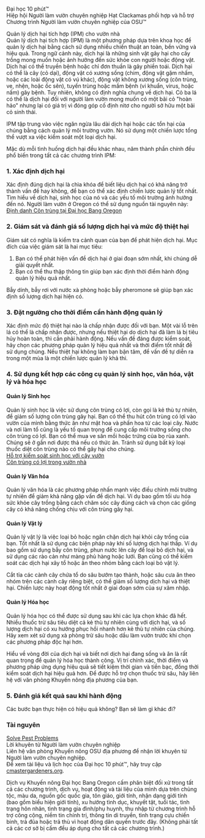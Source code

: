 Đại học 10 phút™  
Hiệp hội Người làm vườn chuyên nghiệp Hạt Clackamas phối hợp và hỗ trợ Chương trình Người làm vườn chuyên nghiệp của OSU™  

Quản lý dịch hại tích hợp (IPM) cho vườn nhà  
Quản lý dịch hại tích hợp (IPM) là một phương pháp dựa trên khoa học để quản lý dịch hại bằng cách sử dụng nhiều chiến thuật an toàn, bền vững và hiệu quả. Trong ngữ cảnh này, dịch hại là những sinh vật gây hại cho cây trồng mong muốn hoặc ảnh hưởng đến sức khỏe con người hoặc động vật. Dịch hại có thể truyền bệnh hoặc chỉ đơn thuần là gây phiền toái. Dịch hại có thể là cây (cỏ dại), động vật có xương sống (chim, động vật gặm nhấm, hoặc các loài động vật có vú khác), động vật không xương sống (côn trùng, ve, nhện, hoặc ốc sên), tuyến trùng hoặc mầm bệnh (vi khuẩn, virus, hoặc nấm) gây bệnh. Tuy nhiên, không có định nghĩa chung về dịch hại. Cỏ ba lá có thể là dịch hại đối với người làm vườn mong muốn có một bãi cỏ "hoàn hảo" nhưng lại có giá trị vì đóng góp cố định nitơ cho người sở hữu một bãi cỏ sinh thái.  

IPM tập trung vào việc ngăn ngừa lâu dài dịch hại hoặc các tổn hại của chúng bằng cách quản lý môi trường vườn. Nó sử dụng một chiến lược tổng thể vượt xa việc kiểm soát một loại dịch hại.  

Mặc dù mỗi tình huống dịch hại đều khác nhau, năm thành phần chính đều phổ biến trong tất cả các chương trình IPM:  

### 1. Xác định dịch hại  
Xác định đúng dịch hại là chìa khóa để biết liệu dịch hại có khả năng trở thành vấn đề hay không, để bạn có thể xác định chiến lược quản lý tốt nhất. Tìm hiểu về dịch hại, sinh học của nó và các yếu tố môi trường ảnh hưởng đến nó. Người làm vườn ở Oregon có thể sử dụng nguồn tài nguyên này:  
[Định danh Côn trùng tại Đại học Bang Oregon](https://extension.oregonstate.edu/pests-weeds-diseases/insects/insect-identification)  

### 2. Giám sát và đánh giá số lượng dịch hại và mức độ thiệt hại  
Giám sát có nghĩa là kiểm tra cảnh quan của bạn để phát hiện dịch hại. Mục đích của việc giám sát là hai mục tiêu:  
1. Bạn có thể phát hiện vấn đề dịch hại ở giai đoạn sớm nhất, khi chúng dễ giải quyết nhất.  
2. Bạn có thể thu thập thông tin giúp bạn xác định thời điểm hành động quản lý hiệu quả nhất.  

Bẫy dính, bẫy rơi với nước xà phòng hoặc bẫy pheromone sẽ giúp bạn xác định số lượng dịch hại hiện có.  

### 3. Đặt ngưỡng cho thời điểm cần hành động quản lý  
Xác định mức độ thiệt hại nào là chấp nhận được đối với bạn. Một vài lỗ trên lá có thể là chấp nhận được, nhưng nếu thiệt hại do dịch hại đã làm lá bị tiêu hủy hoàn toàn, thì cần phải hành động. Nếu vấn đề đáng được kiểm soát, hãy chọn các phương pháp quản lý hiệu quả nhất và thời điểm tốt nhất để sử dụng chúng. Nếu thiệt hại không làm bạn bận tâm, để vấn đề tự diễn ra trong một mùa là một chiến lược quản lý khả thi.  

### 4. Sử dụng kết hợp các công cụ quản lý sinh học, văn hóa, vật lý và hóa học  
#### Quản lý Sinh học  
Quản lý sinh học là việc sử dụng côn trùng có lợi, còn gọi là kẻ thù tự nhiên, để giảm số lượng côn trùng gây hại. Bạn có thể thu hút côn trùng có lợi vào vườn của mình bằng thức ăn như mật hoa và phấn hoa từ các loại cây. Nước và nơi làm tổ cũng là yếu tố quan trọng để cung cấp môi trường sống cho côn trùng có lợi. Bạn có thể mua ve săn mồi hoặc trứng của bọ rùa xanh. Chúng sẽ ở gần nơi được thả nếu có thức ăn. Tránh sử dụng bất kỳ loại thuốc diệt côn trùng nào có thể gây hại cho chúng.  
[Hỗ trợ kiểm soát sinh học với cây vườn](https://gardenecology.oregonstate.edu/sites/agscid7/files/gardenecology/gel_brief_2_biocontrol.pdf)  
[Côn trùng có lợi trong vườn nhà](https://cmastergardeners.files.wordpress.com/2022/02/beneficial-insects.pdf)  

#### Quản lý Văn hóa  
Quản lý văn hóa là các phương pháp nhấn mạnh việc điều chỉnh môi trường tự nhiên để giảm khả năng gặp vấn đề dịch hại. Ví dụ bao gồm tối ưu hóa sức khỏe cây trồng bằng cách chăm sóc cây đúng cách và chọn các giống cây có khả năng chống chịu với côn trùng gây hại.  

#### Quản lý Vật lý  
Quản lý vật lý là việc loại bỏ hoặc ngăn chặn dịch hại khỏi cây trồng của bạn. Tốt nhất là sử dụng các biện pháp này khi số lượng dịch hại thấp. Ví dụ bao gồm sử dụng bẫy côn trùng, phun nước lên cây để loại bỏ dịch hại, và sử dụng các rào cản như màng phủ hàng hoặc lưới. Bạn cũng có thể kiểm soát các dịch hại xây tổ hoặc ăn theo nhóm bằng cách loại bỏ vật lý.  

Cắt tỉa các cành cây chứa tổ do sâu bướm tạo thành, hoặc sâu cưa ăn theo nhóm trên các cành cây riêng biệt, có thể giảm số lượng dịch hại và thiệt hại. Chiến lược này hoạt động tốt nhất ở giai đoạn sớm của sự xâm nhập.  

#### Quản lý Hóa học  
Quản lý hóa học có thể được sử dụng sau khi các lựa chọn khác đã hết. Nhiều thuốc trừ sâu tiêu diệt cả kẻ thù tự nhiên cùng với dịch hại, và số lượng dịch hại có xu hướng phục hồi nhanh hơn kẻ thù tự nhiên của chúng.  
Hãy xem xét sử dụng xà phòng trừ sâu hoặc dầu làm vườn trước khi chọn các phương pháp độc hại hơn.  

Hiểu về vòng đời của dịch hại và biết nơi dịch hại đang sống và ăn là rất quan trọng để quản lý hóa học thành công. Vị trí chính xác, thời điểm và phương pháp ứng dụng hiệu quả sẽ tiết kiệm thời gian và tiền bạc, đồng thời kiểm soát dịch hại hiệu quả hơn. Để được hỗ trợ chọn thuốc trừ sâu, hãy liên hệ với văn phòng Khuyến nông địa phương của bạn.  

### 5. Đánh giá kết quả sau khi hành động  
Các bước bạn thực hiện có hiệu quả không? Bạn sẽ làm gì khác đi?  

### Tài nguyên  
[Solve Pest Problems](https://solvepestproblems.oregonstate.edu/)  
Lời khuyên từ Người làm vườn chuyên nghiệp  
Liên hệ văn phòng Khuyến nông OSU địa phương để nhận lời khuyên từ Người làm vườn chuyên nghiệp.  
Để xem tài liệu và lịch học của Đại học 10 phút™, hãy truy cập [cmastergardeners.org](https://cmastergardeners.org).  

Dịch vụ Khuyến nông Đại học Bang Oregon cấm phân biệt đối xử trong tất cả các chương trình, dịch vụ, hoạt động và tài liệu của mình dựa trên chủng tộc, màu da, nguồn gốc quốc gia, tôn giáo, giới tính, nhận dạng giới tính (bao gồm biểu hiện giới tính), xu hướng tình dục, khuyết tật, tuổi tác, tình trạng hôn nhân, tình trạng gia đình/phụ huynh, thu nhập từ chương trình hỗ trợ công cộng, niềm tin chính trị, thông tin di truyền, tình trạng cựu chiến binh, trả đũa hoặc trả thù vì hoạt động dân quyền trước đây. (Không phải tất cả các cơ sở bị cấm đều áp dụng cho tất cả các chương trình.)
